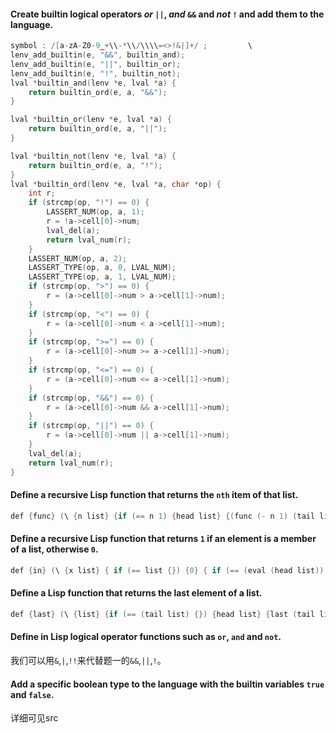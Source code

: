 #### Create builtin logical operators *or* `||`, *and* `&&` and *not* `!` and add them to the language.

~~~c
symbol : /[a-zA-Z0-9_+\\-*\\/\\\\=<>!&|]+/ ;         \
lenv_add_builtin(e, "&&", builtin_and);
lenv_add_builtin(e, "||", builtin_or);
lenv_add_builtin(e, "!", builtin_not);
lval *builtin_and(lenv *e, lval *a) {
    return builtin_ord(e, a, "&&");
}

lval *builtin_or(lenv *e, lval *a) {
    return builtin_ord(e, a, "||");
}

lval *builtin_not(lenv *e, lval *a) {
    return builtin_ord(e, a, "!");
}
lval *builtin_ord(lenv *e, lval *a, char *op) {
    int r;
    if (strcmp(op, "!") == 0) {
        LASSERT_NUM(op, a, 1);
        r = !a->cell[0]->num;
        lval_del(a);
        return lval_num(r);
    }
    LASSERT_NUM(op, a, 2);
    LASSERT_TYPE(op, a, 0, LVAL_NUM);
    LASSERT_TYPE(op, a, 1, LVAL_NUM);
    if (strcmp(op, ">") == 0) {
        r = (a->cell[0]->num > a->cell[1]->num);
    }
    if (strcmp(op, "<") == 0) {
        r = (a->cell[0]->num < a->cell[1]->num);
    }
    if (strcmp(op, ">=") == 0) {
        r = (a->cell[0]->num >= a->cell[1]->num);
    }
    if (strcmp(op, "<=") == 0) {
        r = (a->cell[0]->num <= a->cell[1]->num);
    }
    if (strcmp(op, "&&") == 0) {
        r = (a->cell[0]->num && a->cell[1]->num);
    }
    if (strcmp(op, "||") == 0) {
        r = (a->cell[0]->num || a->cell[1]->num);
    }
    lval_del(a);
    return lval_num(r);
}
~~~

#### Define a recursive Lisp function that returns the `nth` item of that list.

~~~c
def {func} (\ {n list} {if (== n 1) {head list} {(func (- n 1) (tail list))}})
~~~

#### Define a recursive Lisp function that returns `1` if an element is a member of a list, otherwise `0`.

~~~c
def {in} (\ {x list} { if (== list {}) {0} { if (== (eval (head list)) x) {1} {in x (tail list)}}})
~~~

#### Define a Lisp function that returns the last element of a list.

~~~c
def {last} (\ {list} {if (== (tail list) {}) {head list} {last (tail list)}})
~~~

#### Define in Lisp logical operator functions such as `or`, `and` and `not`.

我们可以用``&``,``|``,``!!``来代替题一的``&&``,``||``,``!``。

#### Add a specific boolean type to the language with the builtin variables `true` and `false`.

详细可见src